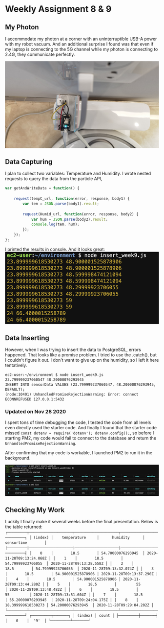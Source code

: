 # Weekly Assignment 8 & 9

## My Photon
I accommodate my photon at a corner with an uninterruptible USB-A power with my robot vacuum. And an additional surprise I found was that even if my laptop is connecting to the 5G channel while my photon is connecting to 2.4G, they communicate perfectly.

![img](./myPhoton.jpeg)

## Data Capturing
I plan to collect two variables: Temperature and Humidity. I wrote nested requests to query the data from the particle API, 
```js
var getAndWriteData = function() {

    request(tempC_url, function(error, response, body1) {
        var tem = JSON.parse(body1).result;
        
        request(Humid_url, function(error, response, body2) {
            var hum = JSON.parse(body2).result;
            console.log(tem, hum);
        });
    });
};
```
I printed the results in console. And it looks great:
![img](./console1.png)

## Data Inserting
However, when I was trying to insert the data to PostgreSQL, errors happened. That looks like a promise problem. I tried to use the .catch(), but I couldn't figure it out. I don't want to give up on the humidity, so I left it here tentatively.

```console
ec2-user:~/environment $ node insert_week9.js
23.799999237060547 48.20000076293945
INSERT INTO sensorData VALUES (23.799999237060547, 48.20000076293945, DEFAULT);
(node:10401) UnhandledPromiseRejectionWarning: Error: connect ECONNREFUSED 127.0.0.1:5432
```

### Updated on Nov 28 2020
I spent tons of time debugging the code, I tested the code from all levels even directly used the starter code. And finally I found that the starter code missed `const dotenv = require('dotenv'); dotenv.config();`, so before I starting PM2, my code would fail to connect to the database and return the `UnhandledPromiseRejectionWarning`.

After confirming that my code is workable, I launched PM2 to run it in the background.

![img](./pm2.png)

## Checking My Work
Luckily I finally make it several weeks before the final presentation. 
Below is the table returned:
`
┌─────────┬────────────────────┬────────────────────┬──────────────────────────┐
│ (index) │    temperature     │      humidity      │        sensortime        │
├─────────┼────────────────────┼────────────────────┼──────────────────────────┤
│    0    │        18.5        │ 54.70000076293945  │ 2020-11-28T09:13:24.068Z │
│    1    │        18.5        │ 54.79999923706055  │ 2020-11-28T09:13:28.558Z │
│    2    │        18.5        │ 54.79999923706055  │ 2020-11-28T09:13:32.074Z │
│    3    │        18.5        │ 54.900001525878906 │ 2020-11-28T09:13:37.290Z │
│    4    │        18.5        │ 54.900001525878906 │ 2020-11-28T09:13:44.280Z │
│    5    │        18.5        │         55         │ 2020-11-28T09:13:48.482Z │
│    6    │        18.5        │         55         │ 2020-11-28T09:13:51.604Z │
│    7    │        18.5        │ 55.20000076293945  │ 2020-11-28T09:24:04.175Z │
│    8    │ 18.399999618530273 │ 54.20000076293945  │ 2020-11-28T09:29:04.202Z │
└─────────┴────────────────────┴────────────────────┴──────────────────────────┘
┌─────────┬───────┐
│ (index) │ count │
├─────────┼───────┤
│    0    │  '9'  │
└─────────┴───────┘
`